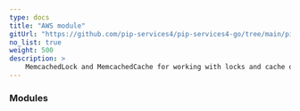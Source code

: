 ```yaml
---
type: docs
title: "AWS module"
gitUrl: "https://github.com/pip-services4/pip-services4-go/tree/main/pip-services4-aws-node"
no_list: true
weight: 500
description: > 
    MemcachedLock and MemcachedCache for working with locks and cache on the Memcached server.
---
```



### Modules
